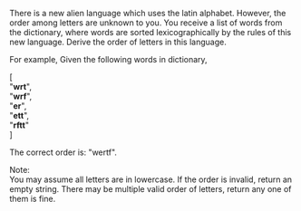 There is a new alien language which uses the latin alphabet. However, the order among letters are unknown to you. You receive a list of words from the dictionary, where words are sorted lexicographically by the rules of this new language. Derive the order of letters in this language.

For example,
Given the following words in dictionary,

[<br>
  "**wrt**",<br>
  "**wrf**",<br>
  "**er**",<br>
  "**ett**",<br>
  "**rftt**"<br>
]<br>

The correct order is: "wertf".

Note:<br>
You may assume all letters are in lowercase.
If the order is invalid, return an empty string.
There may be multiple valid order of letters, return any one of them is fine.